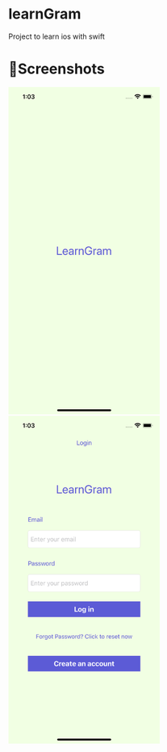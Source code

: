 # learnGram
Project to learn ios with swift 

# 📸Screenshots

<img src="https://github.com/yousufshawon/learnGram/blob/main/screenshot/01_Splash.png" width="300">
<img src="https://github.com/yousufshawon/learnGram/blob/main/screenshot/02_Login.png" width="300">
